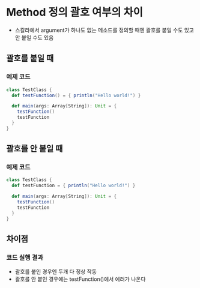 # Method 정의 괄호 여부의 차이
- 스칼라에서 argument가 하나도 없는 메소드를 정의할 때엔 괄호를 붙일 수도 있고 안 붙일 수도 있음


## 괄호를 붙일 때
### 예제 코드
``` scala
class TestClass {
  def testFunction() = { println("Hello world!") }

  def main(args: Array[String]): Unit = {
    testFunction()
    testFunction
  }
}
```

## 괄호를 안 붙일 때
### 예제 코드
``` scala
class TestClass {
  def testFunction = { println("Hello world!") }

  def main(args: Array[String]): Unit = {
    testFunction()
    testFunction
  }
}
```

## 차이점
### 코드 실행 결과
- 괄호를 붙인 경우엔 두개 다 정상 작동
- 괄호를 안 붙인 경우에는 testFunction()에서 에러가 나온다

### 